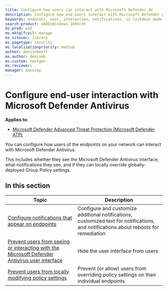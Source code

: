 ```yaml
---
title: Configure how users can interact with Microsoft Defender AV
description: Configure how end-users interact with Microsoft Defender AV, what notifications they see, and if they can override settings.
keywords: endpoint, user, interaction, notifications, ui lockdown mode, headless mode, hide interface
search.product: eADQiWindows 10XVcnh
ms.prod: w10
ms.mktglfcycl: manage
ms.sitesec: library
ms.pagetype: security
ms.localizationpriority: medium
author: denisebmsft
ms.author: deniseb
ms.custom: nextgen
ms.reviewer: 
manager: dansimp
---
```


# Configure end-user interaction with Microsoft Defender Antivirus

**Applies to:**

- [Microsoft Defender Advanced Threat Protection (Microsoft Defender ATP)](https://go.microsoft.com/fwlink/p/?linkid=2069559)

You can configure how users of the endpoints on your network can interact with Microsoft Defender Antivirus.

This includes whether they see the Microsoft Defender Antivirus interface, what notifications they see, and if they can locally override globally-deployed Group Policy settings.

## In this section

Topic | Description 
---|---
[Configure notifications that appear on endpoints](configure-notifications-microsoft-defender-antivirus.md) | Configure and customize additional notifications, customized text for notifications, and notifications about reboots for remediation
[Prevent users from seeing or interacting with the Microsoft Defender Antivirus user interface](prevent-end-user-interaction-microsoft-defender-antivirus.md) | Hide the user interface from users
[Prevent users from locally modifying policy settings](configure-local-policy-overrides-microsoft-defender-antivirus.md) | Prevent (or allow) users from overriding policy settings on their individual endpoints
